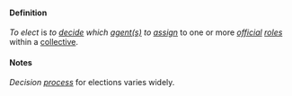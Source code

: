 #### Definition

*To elect* is *to [decide](https://github.com/gcassel/Modular-Organization-Terminology/blob/master/terms/decide.md) which [agent(s)](https://github.com/gcassel/Modular-Organization-Terminology/blob/master/terms/agent.md) to [assign](https://github.com/gcassel/Modular-Organization-Terminology/blob/master/terms/assign.md)* to one or more *[official](https://github.com/gcassel/Modular-Organization-Terminology/blob/master/terms/official.md) [roles](https://github.com/gcassel/Modular-Organization-Terminology/blob/master/terms/role.md)* within a [collective](https://github.com/gcassel/Modular-Organization-Terminology/blob/master/terms/collective.md). 

#### Notes

*Decision [process](https://github.com/gcassel/Modular-Organization-Terminology/blob/master/compound-terms/process.md)* for elections varies widely.

